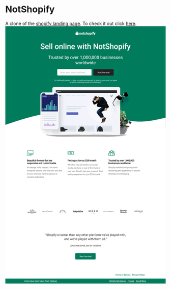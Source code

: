 # NotShopify
A clone of the [shopify landing page](https://www.shopify.com/free-trial). To check it out click [here](https://electromorphous.github.io/NotShopify/).
[![](Images/Screenshot.png)](https://electromorphous.github.io/NotShopify/)
